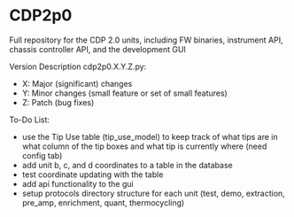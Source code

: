 # CDP2p0
Full repository for the CDP 2.0 units, including FW binaries, instrument API, chassis controller API, and the development GUI

Version Description cdp2p0.X.Y.Z.py:
 - X: Major (significant) changes
 - Y: Minor changes (small feature or set of small features)
 - Z: Patch (bug fixes)

To-Do List:
- use the Tip Use table (tip_use_model) to keep track of what tips are in what column of the tip boxes and what tip is currently where (need config tab)
- add unit b, c, and d coordinates to a table in the database
- test coordinate updating with the table
- add api functionality to the gui 
- setup protocols directory structure for each unit (test, demo, extraction, pre_amp, enrichment, quant, thermocycling)
